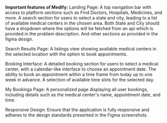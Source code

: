 **Important features of Medify:**
  Landing Page:
    A top navigation bar with access to platform sections such as Find Doctors, Hospitals, Medicines, and more.
    A search section for users to select a state and city, leading to a list of available medical centers in the chosen area.
    Both State and City should have a dropdown where the options will be fetched from an api which is provided in the problem description.
    And other sections as provided in the figma design.
  
  Search Results Page:
    A listings view showing available medical centers in the selected location with the option to book appointments.
  
  Booking Interface:
    A detailed booking section for users to select a medical center, with a calendar-like interface to choose an appointment date.
    The ability to book an appointment within a time frame from today up to one week in advance.
    A selection of available time slots for the selected day.
  
  My Bookings Page:
    A personalized page displaying all user bookings, including details such as the medical center's name, appointment date, and time.
  
  Responsive Design:
    Ensure that the application is fully responsive and adheres to the design standards presented in the Figma screenshots.

